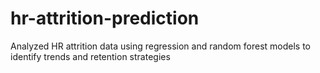 # hr-attrition-prediction
Analyzed HR attrition data using regression and random forest models to identify trends and retention strategies
